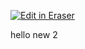 <p><a target="_blank" href="https://app.eraser.io/workspace/9VyIvi4ODymeTR5nx8ng" id="edit-in-eraser-github-link"><img alt="Edit in Eraser" src="https://firebasestorage.googleapis.com/v0/b/second-petal-295822.appspot.com/o/images%2Fgithub%2FOpen%20in%20Eraser.svg?alt=media&amp;token=968381c8-a7e7-472a-8ed6-4a6626da5501"></a></p>

hello new 2



<!--- Eraser file: https://app.eraser.io/workspace/9VyIvi4ODymeTR5nx8ng --->
